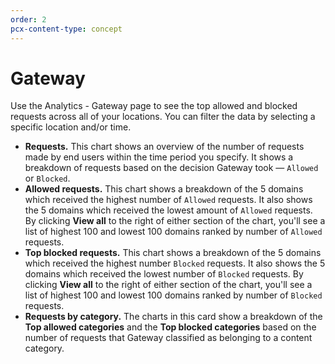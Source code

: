 ```yaml
---
order: 2
pcx-content-type: concept
---
```


# Gateway 

Use the Analytics - Gateway page to see the top allowed and blocked requests across all of your locations. You can filter the data by selecting a specific location and/or time.

* **Requests.** This chart shows an overview of the number of requests made by end users within the time period you specify. It shows a breakdown of requests based on the decision Gateway took — `Allowed` or `Blocked`.
* **Allowed requests.** This chart shows a breakdown of the 5 domains which received the highest number of `Allowed` requests. It also shows the 5 domains which received the lowest amount of `Allowed` requests. By clicking **View all** to the right of either section of the chart, you'll see a list of highest 100 and lowest 100 domains ranked by number of `Allowed` requests.
* **Top blocked requests.** This chart shows a breakdown of the 5 domains which received the highest number `Blocked` requests. It also shows the 5 domains which received the lowest number of `Blocked` requests. By clicking **View all** to the right of either section of the chart, you'll see a list of highest 100 and lowest 100 domains ranked by number of `Blocked` requests.
* **Requests by category.** The charts in this card show a breakdown of the **Top allowed categories** and the **Top blocked categories** based on the number of requests that Gateway classified as belonging to a content category.
